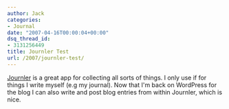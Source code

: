 ```yaml
---
author: Jack
categories:
- Journal
date: "2007-04-16T00:00:04+00:00"
dsq_thread_id:
- 3131256449
title: Journler Test
url: /2007/journler-test/
---
```


<a href="http://journler.com/" target="">Journler</a> is a great app for collecting all sorts of things. I only use if for things I write myself (e.g my journal). Now that I'm back on WordPress for the blog I can also write and post blog entries from within Journler, which is nice.